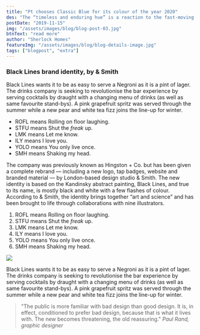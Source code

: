 ```yaml
---
title: "Pt chooses Classic Blue for its colour of the year 2020"
des: "The “timeless and enduring hue” is a reaction to the fast-moving society and also the company’s first “multi-sensory colour of the year”..."
postDate: "2019-11-15"
img: "/assets/images/blog/blog-post-03.jpg"
btnText: "read more"
author: "Sherlock Homes"
featureImg: "/assets/images/blog/blog-details-image.jpg"
tags: ["blogpost", "extra"]
---
```


### Black Lines brand identity, by & Smith

Black Lines wants it to be as easy to serve a Negroni as it is a pint of lager. The drinks company is seeking to revolutionise the bar experience by serving cocktails by draught with a changing menu of drinks (as well as same favourite stand-bys). A pink grapefruit spritz was served through the summer while a new pear and white tea fizz joins the line-up for winter.

 - ROFL means Rolling on floor laughing.
 - STFU means Shut the *freak* up.
 - LMK means Let me know.
 - ILY means I love you.
 - YOLO means You only live once.
 - SMH means Shaking my head.

The company was previously known as Hingston + Co. but has been given a complete rebrand — including a new logo, tap badges, website and branded material — by London-based design studio & Smith. The new identity is based on the Kandinsky abstract painting, Black Lines, and true to its name, is mostly black and white with a few flashes of colour. According to & Smith, the identity brings together “art and science” and has been brought to life through collaborations with nine illustrators.

 1. ROFL means Rolling on floor laughing.
 2. STFU means Shut the *freak* up.
 3. LMK means Let me know.
 4. ILY means I love you.
 5. YOLO means You only live once.
 6. SMH means Shaking my head.

![](/assets/images/blog/blog-details-image-02.jpg)

Black Lines wants it to be as easy to serve a Negroni as it is a pint of lager. The drinks company is seeking to revolutionise the bar experience by serving cocktails by draught with a changing menu of drinks (as well as same favourite stand-bys). A pink grapefruit spritz was served through the summer while a new pear and white tea fizz joins the line-up for winter.


> "The public is more familiar with bad design than good design. It is, in effect, conditioned to prefer bad design, because that is what it lives with. The new becomes threatening, the old reassuring." 
<cite>Paul Rand, graphic designer</cite>
